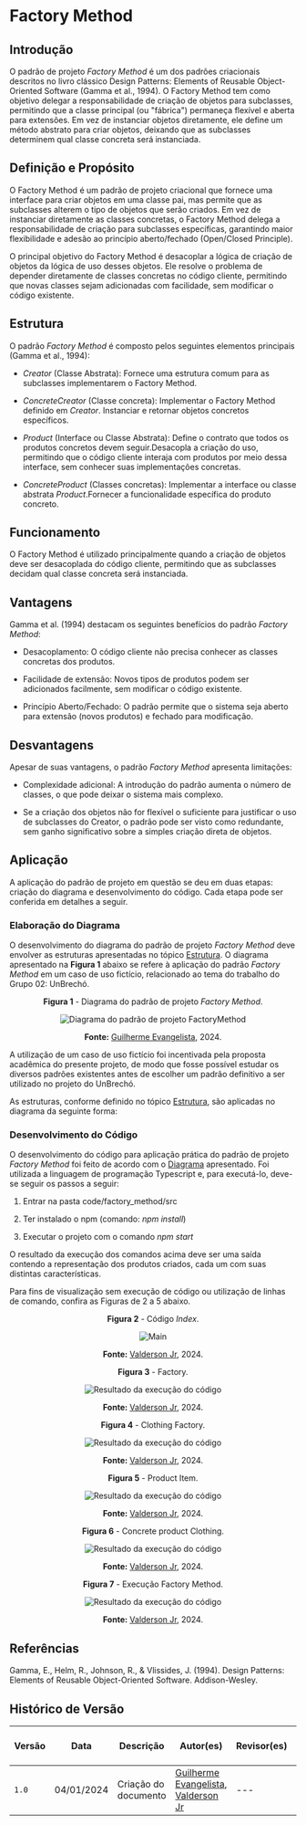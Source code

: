 # Factory Method

## Introdução

O padrão de projeto *Factory Method* é um dos padrões criacionais descritos no livro clássico Design Patterns: Elements of Reusable Object-Oriented Software (Gamma et al., 1994). O Factory Method tem como objetivo delegar a responsabilidade de criação de objetos para subclasses, permitindo que a classe principal (ou "fábrica") permaneça flexível e aberta para extensões. Em vez de instanciar objetos diretamente, ele define um método abstrato para criar objetos, deixando que as subclasses determinem qual classe concreta será instanciada.

## Definição e Propósito

O Factory Method é um padrão de projeto criacional que fornece uma interface para criar objetos em uma classe pai, mas permite que as subclasses alterem o tipo de objetos que serão criados.
Em vez de instanciar diretamente as classes concretas, o Factory Method delega a responsabilidade de criação para subclasses específicas, garantindo maior flexibilidade e adesão ao princípio aberto/fechado (Open/Closed Principle).

O principal objetivo do Factory Method é desacoplar a lógica de criação de objetos da lógica de uso desses objetos. Ele resolve o problema de depender diretamente de classes concretas no código cliente, permitindo que novas classes sejam adicionadas com facilidade, sem modificar o código existente.

## Estrutura

O padrão *Factory Method* é composto pelos seguintes elementos principais (Gamma et al., 1994):

- *Creator* (Classe Abstrata): Fornece uma estrutura comum para as subclasses implementarem o Factory Method.

- *ConcreteCreator* (Classe concreta): Implementar o Factory Method definido em *Creator*. Instanciar e retornar objetos concretos específicos.

- *Product* (Interface ou Classe Abstrata): Define o contrato que todos os produtos concretos devem seguir.Desacopla a criação do uso, permitindo que o código cliente interaja com produtos por meio dessa interface, sem conhecer suas implementações concretas.

- *ConcreteProduct* (Classes concretas): Implementar a interface ou classe abstrata *Product*.Fornecer a funcionalidade específica do produto concreto.


## Funcionamento

O Factory Method é utilizado principalmente quando a criação de objetos deve ser desacoplada do código cliente, permitindo que as subclasses decidam qual classe concreta será instanciada.

## Vantagens

Gamma et al. (1994) destacam os seguintes benefícios do padrão *Factory Method*:

- Desacoplamento: O código cliente não precisa conhecer as classes concretas dos produtos.

- Facilidade de extensão: Novos tipos de produtos podem ser adicionados facilmente, sem modificar o código existente.

- Princípio Aberto/Fechado: O padrão permite que o sistema seja aberto para extensão (novos produtos) e fechado para modificação.

## Desvantagens

Apesar de suas vantagens, o padrão *Factory Method* apresenta limitações:

- Complexidade adicional: A introdução do padrão aumenta o número de classes, o que pode deixar o sistema mais complexo.

- Se a criação dos objetos não for flexível o suficiente para justificar o uso de subclasses do Creator, o padrão pode ser visto como redundante, sem ganho significativo sobre a simples criação direta de objetos.

## Aplicação

A aplicação do padrão de projeto em questão se deu em duas etapas: criação do diagrama e desenvolvimento do código. Cada etapa pode ser conferida em detalhes a seguir.

### Elaboração do Diagrama

O desenvolvimento do diagrama do padrão de projeto *Factory Method* deve envolver as estruturas apresentadas no tópico [Estrutura](#estrutura). O diagrama apresentado na **Figura 1** abaixo se refere à aplicação do padrão *Factory Method* em um caso de uso fictício, relacionado ao tema do trabalho do Grupo 02: UnBrechó.

<center>
<figcaption> 

**Figura 1** - Diagrama do padrão de projeto *Factory Method*.

</figcaption>

![Diagrama do padrão de projeto FactoryMethod](../Images/diagramaFactoryMethod.png)

<figcaption>

**Fonte:** <a href="https://github.com/guinuto" target="_blank">Guilherme Evangelista</a>, 2024.

</figcaption>
</center>

A utilização de um caso de uso fictício foi incentivada pela proposta acadêmica do presente projeto, de modo que fosse possível estudar os diversos padrões existentes antes de escolher um padrão definitivo a ser utilizado no projeto do UnBrechó.

As estruturas, conforme definido no tópico [Estrutura](#estrutura), são aplicadas no diagrama da seguinte forma:

### Desenvolvimento do Código

O desenvolvimento do código para aplicação prática do padrão de projeto *Factory Method* foi feito de acordo com o [Diagrama](#elaboração-do-diagrama) apresentado. Foi utilizada a linguagem de programação Typescript e, para executá-lo, deve-se seguir os passos a seguir:

1. Entrar na pasta code/factory_method/src

2. Ter instalado o npm (comando: *npm install*)

3. Executar o projeto com o comando *npm start*

O resultado da execução dos comandos acima deve ser uma saída contendo a representação dos produtos criados, cada um com suas distintas características.

Para fins de visualização sem execução de código ou utilização de linhas de comando, confira as Figuras de 2 a 5 abaixo.

<center>
<figcaption> 

**Figura 2** - Código *Index*.

</figcaption>

![Main](../Images/indexFactory.png)

<figcaption>

**Fonte:** <a href="https://github.com/valdersonjr" target="_blank">Valderson Jr</a>, 2024.

</figcaption>
</center>






<center>
<figcaption> 

**Figura 3** - Factory.

</figcaption>

![Resultado da execução do código](../Images/factory.png)

<figcaption>

**Fonte:** <a href="https://github.com/valdersonjr" target="_blank">Valderson Jr</a>, 2024.

</figcaption>
</center>





<center>
<figcaption> 

**Figura 4** - Clothing Factory.

</figcaption>

![Resultado da execução do código](../Images/clothingFactoryFactory.png)

<figcaption>

**Fonte:** <a href="https://github.com/valdersonjr" target="_blank">Valderson Jr</a>, 2024.

</figcaption>
</center>





<center>
<figcaption> 

**Figura 5** - Product Item.

</figcaption>

![Resultado da execução do código](../Images/ItemFactory.png)

<figcaption>

**Fonte:** <a href="https://github.com/valdersonjr" target="_blank">Valderson Jr</a>, 2024.

</figcaption>
</center>





<center>
<figcaption> 

**Figura 6** - Concrete product Clothing.

</figcaption>

![Resultado da execução do código](../Images/clothingFactory.png)

<figcaption>

**Fonte:** <a href="https://github.com/valdersonjr" target="_blank">Valderson Jr</a>, 2024.

</figcaption>
</center>

<center>
<figcaption> 

**Figura 7** - Execução Factory Method.

</figcaption>

![Resultado da execução do código](../Images/execucaoFactory.png)

<figcaption>

**Fonte:** <a href="https://github.com/valdersonjr" target="_blank">Valderson Jr</a>, 2024.

</figcaption>
</center>


## Referências

Gamma, E., Helm, R., Johnson, R., & Vlissides, J. (1994). Design Patterns: Elements of Reusable Object-Oriented Software. Addison-Wesley.


## Histórico de Versão

| Versão | Data       | Descrição            | Autor(es)                                        | Revisor(es) | Resultado da Revisão |
| ------ | ---------- | -------------------- | ------------------------------------------------ | ----------- | -------------------- |
| `1.0`  | 04/01/2024 | Criação do documento | [Guilherme Evangelista](https://github.com/guinuto), [Valderson Jr](https://github.com/valdersonjr)| ---         | ---                  |